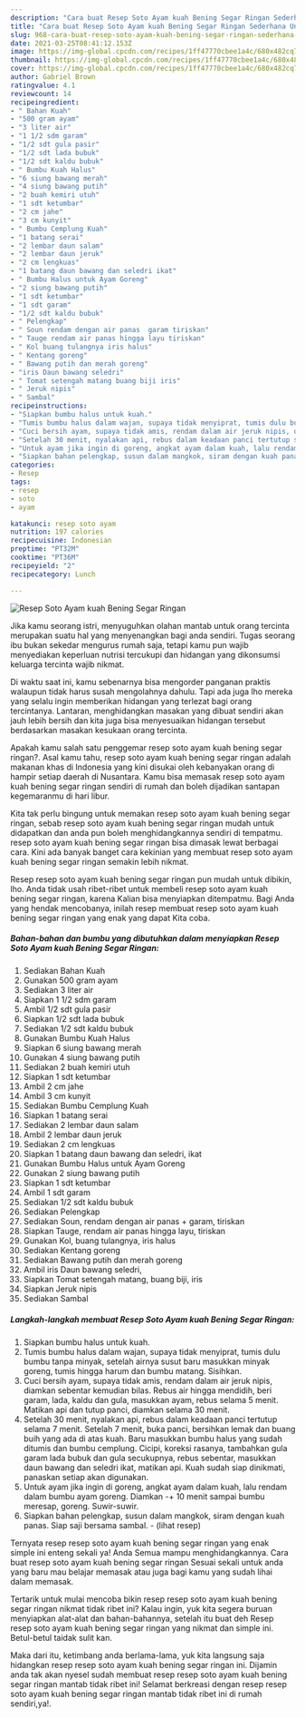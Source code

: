 ```yaml
---
description: "Cara buat Resep Soto Ayam kuah Bening Segar Ringan Sederhana Untuk Jualan"
title: "Cara buat Resep Soto Ayam kuah Bening Segar Ringan Sederhana Untuk Jualan"
slug: 968-cara-buat-resep-soto-ayam-kuah-bening-segar-ringan-sederhana-untuk-jualan
date: 2021-03-25T08:41:12.153Z
image: https://img-global.cpcdn.com/recipes/1ff47770cbee1a4c/680x482cq70/resep-soto-ayam-kuah-bening-segar-ringan-foto-resep-utama.jpg
thumbnail: https://img-global.cpcdn.com/recipes/1ff47770cbee1a4c/680x482cq70/resep-soto-ayam-kuah-bening-segar-ringan-foto-resep-utama.jpg
cover: https://img-global.cpcdn.com/recipes/1ff47770cbee1a4c/680x482cq70/resep-soto-ayam-kuah-bening-segar-ringan-foto-resep-utama.jpg
author: Gabriel Brown
ratingvalue: 4.1
reviewcount: 14
recipeingredient:
- " Bahan Kuah"
- "500 gram ayam"
- "3 liter air"
- "1 1/2 sdm garam"
- "1/2 sdt gula pasir"
- "1/2 sdt lada bubuk"
- "1/2 sdt kaldu bubuk"
- " Bumbu Kuah Halus"
- "6 siung bawang merah"
- "4 siung bawang putih"
- "2 buah kemiri utuh"
- "1 sdt ketumbar"
- "2 cm jahe"
- "3 cm kunyit"
- " Bumbu Cemplung Kuah"
- "1 batang serai"
- "2 lembar daun salam"
- "2 lembar daun jeruk"
- "2 cm lengkuas"
- "1 batang daun bawang dan seledri ikat"
- " Bumbu Halus untuk Ayam Goreng"
- "2 siung bawang putih"
- "1 sdt ketumbar"
- "1 sdt garam"
- "1/2 sdt kaldu bubuk"
- " Pelengkap"
- " Soun rendam dengan air panas  garam tiriskan"
- " Tauge rendam air panas hingga layu tiriskan"
- " Kol buang tulangnya iris halus"
- " Kentang goreng"
- " Bawang putih dan merah goreng"
- "iris Daun bawang seledri"
- " Tomat setengah matang buang biji iris"
- " Jeruk nipis"
- " Sambal"
recipeinstructions:
- "Siapkan bumbu halus untuk kuah."
- "Tumis bumbu halus dalam wajan, supaya tidak menyiprat, tumis dulu bumbu tanpa minyak, setelah airnya susut baru masukkan minyak goreng, tumis hingga harum dan bumbu matang. Sisihkan."
- "Cuci bersih ayam, supaya tidak amis, rendam dalam air jeruk nipis, diamkan sebentar kemudian bilas. Rebus air hingga mendidih, beri garam, lada, kaldu dan gula, masukkan ayam, rebus selama 5 menit. Matikan api dan tutup panci, diamkan selama 30 menit."
- "Setelah 30 menit, nyalakan api, rebus dalam keadaan panci tertutup selama 7 menit. Setelah 7 menit, buka panci, bersihkan lemak dan buang buih yang ada di atas kuah. Baru masukkan bumbu halus yang sudah ditumis dan bumbu cemplung. Cicipi, koreksi rasanya, tambahkan gula garam lada bubuk dan gula secukupnya, rebus sebentar, masukkan daun bawang dan seledri ikat, matikan api. Kuah sudah siap dinikmati, panaskan setiap akan digunakan."
- "Untuk ayam jika ingin di goreng, angkat ayam dalam kuah, lalu rendam dalam bumbu ayam goreng. Diamkan -+ 10 menit sampai bumbu meresap, goreng. Suwir-suwir."
- "Siapkan bahan pelengkap, susun dalam mangkok, siram dengan kuah panas. Siap saji bersama sambal.           (lihat resep)"
categories:
- Resep
tags:
- resep
- soto
- ayam

katakunci: resep soto ayam 
nutrition: 197 calories
recipecuisine: Indonesian
preptime: "PT32M"
cooktime: "PT36M"
recipeyield: "2"
recipecategory: Lunch

---
```



![Resep Soto Ayam kuah Bening Segar Ringan](https://img-global.cpcdn.com/recipes/1ff47770cbee1a4c/680x482cq70/resep-soto-ayam-kuah-bening-segar-ringan-foto-resep-utama.jpg)

Jika kamu seorang istri, menyuguhkan olahan mantab untuk orang tercinta merupakan suatu hal yang menyenangkan bagi anda sendiri. Tugas seorang ibu bukan sekedar mengurus rumah saja, tetapi kamu pun wajib menyediakan keperluan nutrisi tercukupi dan hidangan yang dikonsumsi keluarga tercinta wajib nikmat.

Di waktu  saat ini, kamu sebenarnya bisa mengorder panganan praktis walaupun tidak harus susah mengolahnya dahulu. Tapi ada juga lho mereka yang selalu ingin memberikan hidangan yang terlezat bagi orang tercintanya. Lantaran, menghidangkan masakan yang dibuat sendiri akan jauh lebih bersih dan kita juga bisa menyesuaikan hidangan tersebut berdasarkan masakan kesukaan orang tercinta. 



Apakah kamu salah satu penggemar resep soto ayam kuah bening segar ringan?. Asal kamu tahu, resep soto ayam kuah bening segar ringan adalah makanan khas di Indonesia yang kini disukai oleh kebanyakan orang di hampir setiap daerah di Nusantara. Kamu bisa memasak resep soto ayam kuah bening segar ringan sendiri di rumah dan boleh dijadikan santapan kegemaranmu di hari libur.

Kita tak perlu bingung untuk memakan resep soto ayam kuah bening segar ringan, sebab resep soto ayam kuah bening segar ringan mudah untuk didapatkan dan anda pun boleh menghidangkannya sendiri di tempatmu. resep soto ayam kuah bening segar ringan bisa dimasak lewat berbagai cara. Kini ada banyak banget cara kekinian yang membuat resep soto ayam kuah bening segar ringan semakin lebih nikmat.

Resep resep soto ayam kuah bening segar ringan pun mudah untuk dibikin, lho. Anda tidak usah ribet-ribet untuk membeli resep soto ayam kuah bening segar ringan, karena Kalian bisa menyiapkan ditempatmu. Bagi Anda yang hendak mencobanya, inilah resep membuat resep soto ayam kuah bening segar ringan yang enak yang dapat Kita coba.

<!--inarticleads1-->

##### Bahan-bahan dan bumbu yang dibutuhkan dalam menyiapkan Resep Soto Ayam kuah Bening Segar Ringan:

1. Sediakan  Bahan Kuah
1. Gunakan 500 gram ayam
1. Sediakan 3 liter air
1. Siapkan 1 1/2 sdm garam
1. Ambil 1/2 sdt gula pasir
1. Siapkan 1/2 sdt lada bubuk
1. Sediakan 1/2 sdt kaldu bubuk
1. Gunakan  Bumbu Kuah Halus
1. Siapkan 6 siung bawang merah
1. Gunakan 4 siung bawang putih
1. Sediakan 2 buah kemiri utuh
1. Siapkan 1 sdt ketumbar
1. Ambil 2 cm jahe
1. Ambil 3 cm kunyit
1. Sediakan  Bumbu Cemplung Kuah
1. Siapkan 1 batang serai
1. Sediakan 2 lembar daun salam
1. Ambil 2 lembar daun jeruk
1. Sediakan 2 cm lengkuas
1. Siapkan 1 batang daun bawang dan seledri, ikat
1. Gunakan  Bumbu Halus untuk Ayam Goreng
1. Gunakan 2 siung bawang putih
1. Siapkan 1 sdt ketumbar
1. Ambil 1 sdt garam
1. Sediakan 1/2 sdt kaldu bubuk
1. Sediakan  Pelengkap
1. Sediakan  Soun, rendam dengan air panas + garam, tiriskan
1. Siapkan  Tauge, rendam air panas hingga layu, tiriskan
1. Gunakan  Kol, buang tulangnya, iris halus
1. Sediakan  Kentang goreng
1. Sediakan  Bawang putih dan merah goreng
1. Ambil iris Daun bawang seledri,
1. Siapkan  Tomat setengah matang, buang biji, iris
1. Siapkan  Jeruk nipis
1. Sediakan  Sambal




<!--inarticleads2-->

##### Langkah-langkah membuat Resep Soto Ayam kuah Bening Segar Ringan:

1. Siapkan bumbu halus untuk kuah.
1. Tumis bumbu halus dalam wajan, supaya tidak menyiprat, tumis dulu bumbu tanpa minyak, setelah airnya susut baru masukkan minyak goreng, tumis hingga harum dan bumbu matang. Sisihkan.
1. Cuci bersih ayam, supaya tidak amis, rendam dalam air jeruk nipis, diamkan sebentar kemudian bilas. Rebus air hingga mendidih, beri garam, lada, kaldu dan gula, masukkan ayam, rebus selama 5 menit. Matikan api dan tutup panci, diamkan selama 30 menit.
1. Setelah 30 menit, nyalakan api, rebus dalam keadaan panci tertutup selama 7 menit. Setelah 7 menit, buka panci, bersihkan lemak dan buang buih yang ada di atas kuah. Baru masukkan bumbu halus yang sudah ditumis dan bumbu cemplung. Cicipi, koreksi rasanya, tambahkan gula garam lada bubuk dan gula secukupnya, rebus sebentar, masukkan daun bawang dan seledri ikat, matikan api. Kuah sudah siap dinikmati, panaskan setiap akan digunakan.
1. Untuk ayam jika ingin di goreng, angkat ayam dalam kuah, lalu rendam dalam bumbu ayam goreng. Diamkan -+ 10 menit sampai bumbu meresap, goreng. Suwir-suwir.
1. Siapkan bahan pelengkap, susun dalam mangkok, siram dengan kuah panas. Siap saji bersama sambal. -           (lihat resep)




Ternyata resep resep soto ayam kuah bening segar ringan yang enak simple ini enteng sekali ya! Anda Semua mampu menghidangkannya. Cara buat resep soto ayam kuah bening segar ringan Sesuai sekali untuk anda yang baru mau belajar memasak atau juga bagi kamu yang sudah lihai dalam memasak.

Tertarik untuk mulai mencoba bikin resep resep soto ayam kuah bening segar ringan nikmat tidak ribet ini? Kalau ingin, yuk kita segera buruan menyiapkan alat-alat dan bahan-bahannya, setelah itu buat deh Resep resep soto ayam kuah bening segar ringan yang nikmat dan simple ini. Betul-betul taidak sulit kan. 

Maka dari itu, ketimbang anda berlama-lama, yuk kita langsung saja hidangkan resep resep soto ayam kuah bening segar ringan ini. Dijamin anda tak akan nyesel sudah membuat resep resep soto ayam kuah bening segar ringan mantab tidak ribet ini! Selamat berkreasi dengan resep resep soto ayam kuah bening segar ringan mantab tidak ribet ini di rumah sendiri,ya!.

